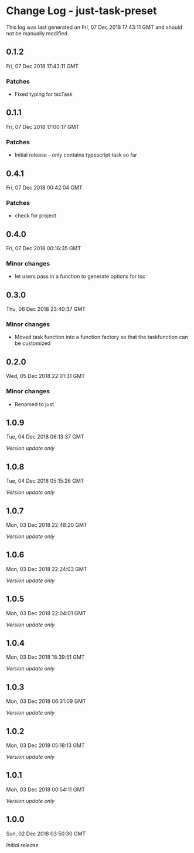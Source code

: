 # Change Log - just-task-preset

This log was last generated on Fri, 07 Dec 2018 17:43:11 GMT and should not be manually modified.

## 0.1.2
Fri, 07 Dec 2018 17:43:11 GMT

### Patches

- Fixed typing for tscTask

## 0.1.1
Fri, 07 Dec 2018 17:00:17 GMT

### Patches

- Initial release - only contains typescript task so far

## 0.4.1
Fri, 07 Dec 2018 00:42:04 GMT

### Patches

- check for project

## 0.4.0
Fri, 07 Dec 2018 00:16:35 GMT

### Minor changes

- let users pass in a function to generate options for tsc

## 0.3.0
Thu, 06 Dec 2018 23:40:37 GMT

### Minor changes

- Moved task function into a function factory so that the taskfunction can be customized

## 0.2.0
Wed, 05 Dec 2018 22:01:31 GMT

### Minor changes

- Renamed to just

## 1.0.9
Tue, 04 Dec 2018 06:13:37 GMT

*Version update only*

## 1.0.8
Tue, 04 Dec 2018 05:15:26 GMT

*Version update only*

## 1.0.7
Mon, 03 Dec 2018 22:48:20 GMT

*Version update only*

## 1.0.6
Mon, 03 Dec 2018 22:24:03 GMT

*Version update only*

## 1.0.5
Mon, 03 Dec 2018 22:04:01 GMT

*Version update only*

## 1.0.4
Mon, 03 Dec 2018 18:39:51 GMT

*Version update only*

## 1.0.3
Mon, 03 Dec 2018 06:31:09 GMT

*Version update only*

## 1.0.2
Mon, 03 Dec 2018 05:18:13 GMT

*Version update only*

## 1.0.1
Mon, 03 Dec 2018 00:54:11 GMT

*Version update only*

## 1.0.0
Sun, 02 Dec 2018 03:50:30 GMT

*Initial release*

